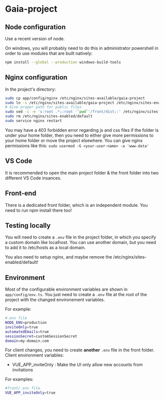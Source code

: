 # Gaia-project

## Node configuration

Use a recent version of node.

On windows, you will probably need to do this in administrator powershell in order to use modules
that are built natively:

```bash
npm install --global --production windows-build-tools
```

## Nginx configuration

In the project's directory:

```bash
sudo cp app/config/nginx /etc/nginx/sites-available/gaia-project
sudo ln -s /etc/nginx/sites-available/gaia-project /etc/nginx/sites-enabled/gaia-project
# Give proper path for public files
sudo sed -i -e 's:root .*;:root '`pwd`'/front/dist;:' /etc/nginx/sites-available/gaia-project
sudo rm /etc/nginx/sites-enabled/default 
sudo service nginx restart
```

You may have a 403 forbidden error regarding js and css files if the folder is under your home folder, then you need to either give more permissions to your home folder or move the project elsewhere. You can give nginx permissions like this: `sudo usermod -G <your-user-name> -a 'www-data'`

## VS Code

It is recommended to open the main project folder & the front folder into two different VS Code insances.

## Front-end

There is a dedicated front folder, which is an independent module. You need to run npm install there too!

## Testing locally

You will need to create a `.env` file in the project folder, in which you specify a custom domain like localhost. You can use
another domain, but you need to add it to /etc/hosts as a local domain.

You also need to setup nginx, and maybe remove the /etc/nginx/sites-enabled/default!

## Environment

Most of the configurable environment variables are shown in `app/config/env.ts`. You just need to create a `.env` file at the root of the project
with the changed environement variables.

For example:

```bash
#.env file
NODE_ENV=production
inviteOnly=true
automatedEmails=true
sessionSecret=customSessionSecret
domain=my-domain.com
```

For client changes, you need to create **another** `.env` file in the front folder. Client environment variables:

- VUE_APP_inviteOnly : Make the UI only allow new accounts from invitations

For examples:

```bash
#front/.env file
VUE_APP_inviteOnly=true
```
